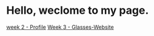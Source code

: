 <h1>Hello, weclome to my page. </h1>
<a href="https://weilin18.github.io/web-layout-training/week2_profile/index.html">week 2 - Profile</a>
<a href="https://weilin18.github.io/web-layout-training/week3-glasses-website/index.html">Week 3 - Glasses-Website</a>

